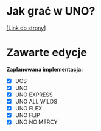 # Jak grać w UNO?
<a href="https://ivdamianvi.github.io/Instrukcje-UNO/uno.html">[Link do strony]</a>

# Zawarte edycje
<b>Zaplanowana implementacja:</b>
- [x] DOS
- [x] UNO
- [x] UNO EXPRESS
- [x] UNO ALL WILDS
- [x] UNO FLEX
- [x] UNO FLIP
- [x] UNO NO MERCY